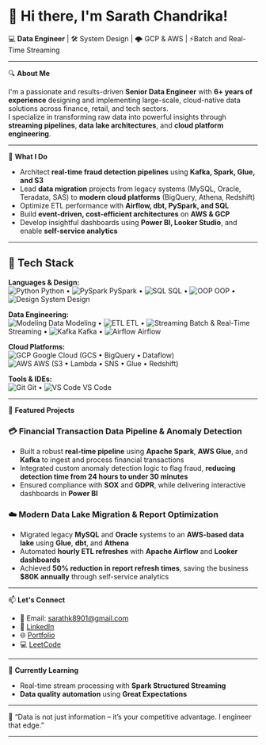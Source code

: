 # 👋 Hi there, I'm Sarath Chandrika!

💻 **Data Engineer** | 🛠️ System Design | 🌩️ GCP & AWS | ⚡Batch and Real-Time Streaming

---

🔍 **About Me**

I'm a passionate and results-driven **Senior Data Engineer** with **6+ years of experience** designing and implementing large-scale, cloud-native data solutions across finance, retail, and tech sectors.  
I specialize in transforming raw data into powerful insights through **streaming pipelines**, **data lake architectures**, and **cloud platform engineering**.

---

🚀 **What I Do**

- Architect **real-time fraud detection pipelines** using **Kafka, Spark, Glue, and S3**
- Lead **data migration** projects from legacy systems (MySQL, Oracle, Teradata, SAS) to **modern cloud platforms** (BigQuery, Athena, Redshift)
- Optimize ETL performance with **Airflow, dbt, PySpark, and SQL**
- Build **event-driven, cost-efficient architectures** on **AWS & GCP**
- Develop insightful dashboards using **Power BI, Looker Studio**, and enable **self-service analytics**

---
## 💼 Tech Stack

**Languages & Design:**  
![Python](https://img.icons8.com/color/20/python.png) Python • 
![PySpark](https://img.icons8.com/color/20/apache-spark.png) PySpark • 
![SQL](https://img.icons8.com/ios-filled/20/sql.png) SQL • 
![OOP](https://img.icons8.com/ios/20/class.png) OOP • 
![Design](https://img.icons8.com/ios-filled/20/flow-chart.png) System Design

**Data Engineering:**  
![Modeling](https://img.icons8.com/ios/20/data-configuration.png) Data Modeling • 
![ETL](https://img.icons8.com/ios/20/convert.png) ETL • 
![Streaming](https://img.icons8.com/ios-filled/20/synchronize.png) Batch & Real-Time Streaming • 
![Kafka](https://img.icons8.com/external-tal-revivo-shadow-tal-revivo/20/external-apache-kafka-a-distributed-event-streaming-platform-logo-shadow-tal-revivo.png) Kafka • 
![Airflow](https://upload.wikimedia.org/wikipedia/commons/thumb/d/de/AirflowLogo.png/20px-AirflowLogo.png) Airflow

**Cloud Platforms:**  
![GCP](https://img.icons8.com/color/20/google-cloud-platform.png) Google Cloud (GCS • BigQuery • Dataflow)  
![AWS](https://img.icons8.com/color/20/amazon-web-services.png) AWS (S3 • Lambda • SNS • Glue • Redshift)

**Tools & IDEs:**  
![Git](https://img.icons8.com/color/20/git.png) Git • 
![VS Code](https://img.icons8.com/color/20/visual-studio-code-2019.png) VS Code


---

📂 **Featured Projects**

### 💳 Financial Transaction Data Pipeline & Anomaly Detection  
- Built a robust **real-time pipeline** using **Apache Spark**, **AWS Glue**, and **Kafka** to ingest and process financial transactions  
- Integrated custom anomaly detection logic to flag fraud, **reducing detection time from 24 hours to under 30 minutes**  
- Ensured compliance with **SOX** and **GDPR**, while delivering interactive dashboards in **Power BI**

### ☁️ Modern Data Lake Migration & Report Optimization  
- Migrated legacy **MySQL** and **Oracle** systems to an **AWS-based data lake** using **Glue**, **dbt**, and **Athena**  
- Automated **hourly ETL refreshes** with **Apache Airflow** and **Looker dashboards**  
- Achieved **50% reduction in report refresh times**, saving the business **$80K annually** through self-service analytics


---

📫 **Let's Connect**

- 📧 Email: [sarathk8901@gmail.com](mailto:sarathk8901@gmail.com)  
- 🔗 [LinkedIn](www.linkedin.com/in/sarath-k14) 
- 🌐 [Portfolio](https://sarathk1497.github.io/sarathchandrikak.github.io/)
- 💻 [LeetCode](https://leetcode.com/u/Sarath_97/)  

---

🧠 **Currently Learning**

- Real-time stream processing with **Spark Structured Streaming**  
- **Data quality automation** using **Great Expectations**  

---

💬 “Data is not just information – it’s your competitive advantage. I engineer that edge.”

---

